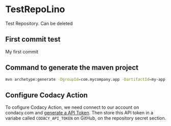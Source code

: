 # TestRepoLino
Test Repository. Can be deleted 

## First commit test
My first commit

## Command to generate the maven project
```sh
mvn archetype:generate -DgroupId=com.mycompany.app -DartifactId=my-app -DarchetypeArtifactId=maven-archetype-quickstart -DarchetypeVersion=1.4 -DinteractiveMode=false
```

## Configure Codacy Action 
To cofigure Codacy Action, we need connect to our account on condacy.com and [generate a API Token](https://app.codacy.com/account/access-management).
Then store this API token in a variabe called `CODACY_API_TOKEN` on GitHub, on the repository secret section. 
